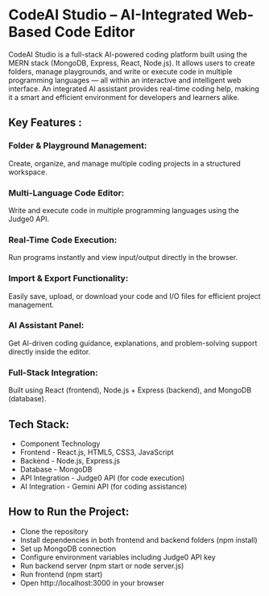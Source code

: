 # CodeAI Studio – AI-Integrated Web-Based Code Editor

CodeAI Studio is a full-stack AI-powered coding platform built using the MERN stack (MongoDB, Express, React, Node.js).
It allows users to create folders, manage playgrounds, and write or execute code in multiple programming languages — all within an interactive and intelligent web interface.
An integrated AI assistant provides real-time coding help, making it a smart and efficient environment for developers and learners alike.

## Key Features :

### Folder & Playground Management:
Create, organize, and manage multiple coding projects in a structured workspace.

### Multi-Language Code Editor:
Write and execute code in multiple programming languages using the Judge0 API.

### Real-Time Code Execution:
Run programs instantly and view input/output directly in the browser.

### Import & Export Functionality:
Easily save, upload, or download your code and I/O files for efficient project management.

### AI Assistant Panel:
Get AI-driven coding guidance, explanations, and problem-solving support directly inside the editor.

### Full-Stack Integration:
Built using React (frontend), Node.js + Express (backend), and MongoDB (database).

## Tech Stack:
- Component	Technology
- Frontend - React.js, HTML5, CSS3, JavaScript
- Backend -	Node.js, Express.js
- Database -	MongoDB
- API Integration -	Judge0 API (for code execution)
- AI Integration -	Gemini API (for coding assistance)


## How to Run the Project:
- Clone the repository
- Install dependencies in both frontend and backend folders (npm install)
- Set up MongoDB connection
- Configure environment variables including Judge0 API key
- Run backend server (npm start or node server.js)
- Run frontend (npm start)
- Open http://localhost:3000 in your browser
